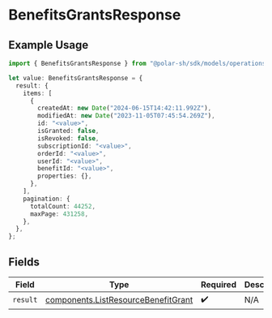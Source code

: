 # BenefitsGrantsResponse

## Example Usage

```typescript
import { BenefitsGrantsResponse } from "@polar-sh/sdk/models/operations";

let value: BenefitsGrantsResponse = {
  result: {
    items: [
      {
        createdAt: new Date("2024-06-15T14:42:11.992Z"),
        modifiedAt: new Date("2023-11-05T07:45:54.269Z"),
        id: "<value>",
        isGranted: false,
        isRevoked: false,
        subscriptionId: "<value>",
        orderId: "<value>",
        userId: "<value>",
        benefitId: "<value>",
        properties: {},
      },
    ],
    pagination: {
      totalCount: 44252,
      maxPage: 431258,
    },
  },
};
```

## Fields

| Field                                                                                      | Type                                                                                       | Required                                                                                   | Description                                                                                |
| ------------------------------------------------------------------------------------------ | ------------------------------------------------------------------------------------------ | ------------------------------------------------------------------------------------------ | ------------------------------------------------------------------------------------------ |
| `result`                                                                                   | [components.ListResourceBenefitGrant](../../models/components/listresourcebenefitgrant.md) | :heavy_check_mark:                                                                         | N/A                                                                                        |